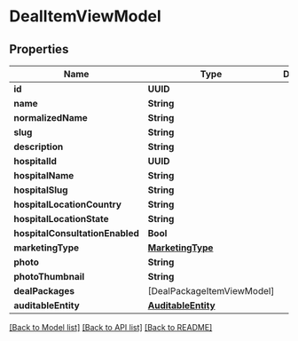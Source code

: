 # DealItemViewModel

## Properties
Name | Type | Description | Notes
------------ | ------------- | ------------- | -------------
**id** | **UUID** |  | [optional] 
**name** | **String** |  | [optional] 
**normalizedName** | **String** |  | [optional] 
**slug** | **String** |  | [optional] 
**description** | **String** |  | [optional] 
**hospitalId** | **UUID** |  | [optional] 
**hospitalName** | **String** |  | [optional] 
**hospitalSlug** | **String** |  | [optional] 
**hospitalLocationCountry** | **String** |  | [optional] 
**hospitalLocationState** | **String** |  | [optional] 
**hospitalConsultationEnabled** | **Bool** |  | [optional] 
**marketingType** | [**MarketingType**](MarketingType.md) |  | [optional] 
**photo** | **String** |  | [optional] 
**photoThumbnail** | **String** |  | [optional] 
**dealPackages** | [DealPackageItemViewModel] |  | [optional] 
**auditableEntity** | [**AuditableEntity**](AuditableEntity.md) |  | [optional] 

[[Back to Model list]](../README.md#documentation-for-models) [[Back to API list]](../README.md#documentation-for-api-endpoints) [[Back to README]](../README.md)



